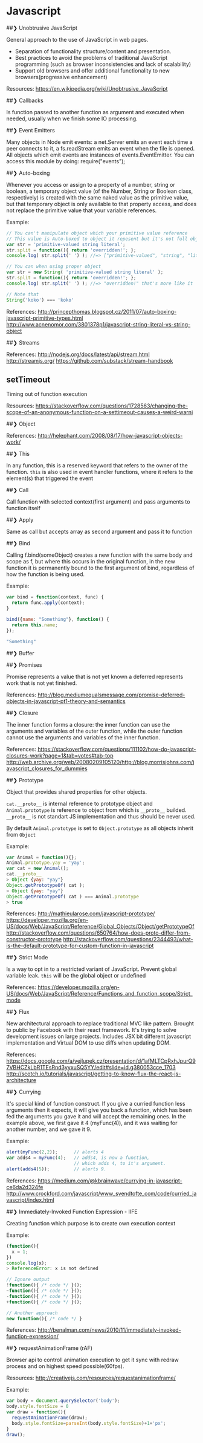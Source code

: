 # Javascript

##❯ Unobtrusive JavaScript

General approach to the use of JavaScript in web pages.

* Separation of functionality structure/content and presentation.
* Best practices to avoid the problems of traditional JavaScript programming (such as browser inconsistencies and lack of scalability)
* Support old browsers and offer additional functionality to new browsers(progressive enhancement)

Resources: https://en.wikipedia.org/wiki/Unobtrusive_JavaScript

##❯ Callbacks

  Is function passed to another function as argument and executed when needed, usually when we finish some IO processing.

##❯ Event Emitters

  Many objects in Node emit events: a net.Server emits an event each time a peer connects to it, a fs.readStream emits an event when the file is opened. All objects which emit events are instances of events.EventEmitter. You can access this module by doing: require("events");

##❯ Auto-boxing

  Whenever you access or assign to a property of a number, string or boolean, a temporary object value (of the Number, String or Boolean class, respectively) is created with the same naked value as the primitive value, but that temporary object is only available to that property access, and does not replace the primitive value that your variable references.

Example:
```javascript
// You can't manipulate object which your primitive value reference
// This value is Auto-boxed to object it repesent but it's not full object
var str = 'primitive-valued string literal';
str.split = function(){ return 'overridden!'; };
console.log( str.split(' ') ); //=> ["primitive-valued", "string", "literal"]

// You can when using proper object
var str = new String( 'primitive-valued string literal' );
str.split = function(){ return 'overridden!'; };
console.log( str.split(' ') ); //=> "overridden!" that's more like it

// Note that
String('koko') === 'koko'
```

References:
  http://princepthomas.blogspot.cz/2011/07/auto-boxing-javascript-primitive-types.html
  http://www.acnenomor.com/3801378p1/javascript-string-literal-vs-string-object

##❯ Streams

  References:
    http://nodejs.org/docs/latest/api/stream.html
    http://streamjs.org/
    https://github.com/substack/stream-handbook

## setTimeout

Timing out of function execution

Resources: https://stackoverflow.com/questions/1728563/changing-the-scope-of-an-anonymous-function-on-a-settimeout-causes-a-weird-warni

##❯ Object

  References:
    http://helephant.com/2008/08/17/how-javascript-objects-work/

##❯ This

In any function, this is a reserved keyword that refers to the owner of the function. `this` is also used in event handler functions, where it refers to the element(s) that triggered the event

##❯ Call

Call function with selected context(first argument) and pass arguments to function itself

##❯ Apply

Same as call but accepts array as second argument and pass it to function

##❯ Bind

  Calling f.bind(someObject) creates a new function with the same body and scope as f, but where this occurs in the original function, in the new function it is permanently bound to the first argument of bind, regardless of how the function is being used.

  Example:
```javascript
var bind = function(context, func) {
  return func.apply(context);
}

bind({name: "Something"}, function() {
  return this.name;
});

"Something"
```

##❯ Buffer

##❯ Promises

Promise represents a value that is not yet known a deferred represents work that is not yet finished.


References:
  http://blog.mediumequalsmessage.com/promise-deferred-objects-in-javascript-pt1-theory-and-semantics

##❯ Closure

The inner function forms a closure: the inner function can use the arguments and variables of the outer function, while the outer function cannot use the arguments and variables of the inner function.

References:
https://stackoverflow.com/questions/111102/how-do-javascript-closures-work?page=1&tab=votes#tab-top
http://web.archive.org/web/20080209105120/http://blog.morrisjohns.com/javascript_closures_for_dummies

##❯ Prototype

Object that provides shared properties for other objects.

`cat.__proto__` is internal reference to prototype object and `Animal.prototype` is reference to object from which is `__proto__` builded. `__proto__` is not standart JS implementation and thus should be never used.

By default `Animal.prototype` is set to `Object.prototype` as all objects inherit from `Object`

Example:

```javascript
var Animal = function(){};
Animal.prototype.yay = 'yay';
var cat = new Animal();
cat.__proto__
> Object {yay: "yay"}
Object.getPrototypeOf( cat );
> Object {yay: "yay"}
Object.getPrototypeOf( cat ) === Animal.prototype
> true
```

References:
http://mathieularose.com/javascript-prototype/
https://developer.mozilla.org/en-US/docs/Web/JavaScript/Reference/Global_Objects/Object/getPrototypeOf
http://stackoverflow.com/questions/650764/how-does-proto-differ-from-constructor-prototype
http://stackoverflow.com/questions/2344493/what-is-the-default-prototype-for-custom-function-in-javascript

##❯ Strict Mode

Is a way to opt in to a restricted variant of JavaScript. Prevent global variable leak. `this` will be the global object or undefined

References:
https://developer.mozilla.org/en-US/docs/Web/JavaScript/Reference/Functions_and_function_scope/Strict_mode

##❯ Flux

New architectural approach to replace traditional MVC like pattern. Brought to public by Facebook with their react framework. It's trying to solve development issues on large projects. Includes JSX bit different javascript implementation and Virtual DOM to use diffs when updating DOM.

References:
https://docs.google.com/a/vejlupek.cz/presentation/d/1afMLTCpRxhJpurQ97VBHCZkLbR1TEsRnd3yyxuSQ5YY/edit#slide=id.g380053cce_1703
http://scotch.io/tutorials/javascript/getting-to-know-flux-the-react-js-architecture

##❯ Currying

It's special kind of function construct. If you give a curried function less arguments then it expects, it will give you back a function, which has been fed the arguments you gave it and will accept the remaining ones. In the example above, we first gave it 4 (myFunc(4)), and it was waiting for another number, and we gave it 9.

Example:

```javascript
alert(myFunc(2,2));      // alerts 4
var adds4 = myFunc(4);   // adds4, is now a function,
                         // which adds 4, to it's argument.
alert(adds4(5));         // alerts 9.
```

References:
https://medium.com/@kbrainwave/currying-in-javascript-ce6da2d324fe
http://www.crockford.com/javascript/www_svendtofte_com/code/curried_javascript/index.html

##❯ Immediately-Invoked Function Expression - IIFE

Creating function which purpose is to create own execution context

Example:
```javascript
(function(){
  x = 1;
})
console.log(x);
> ReferenceError: x is not defined

// Ignore output
!function(){ /* code */ }();
~function(){ /* code */ }();
-function(){ /* code */ }();
+function(){ /* code */ }();

// Another approach
new function(){ /* code */ }
```

References: http://benalman.com/news/2010/11/immediately-invoked-function-expression/

##❯ requestAnimationFrame (rAF)

Browser api to controll animation execution to get it sync with redraw process and on highest speed possible(60fps).

Resources:
  http://creativejs.com/resources/requestanimationframe/

Example:
```javascript
var body = document.querySelector('body');
body.style.fontSize = 0
var draw = function(){
  requestAnimationFrame(draw);
  body.style.fontSize=parseInt(body.style.fontSize)+1+'px';
}
draw();
```

